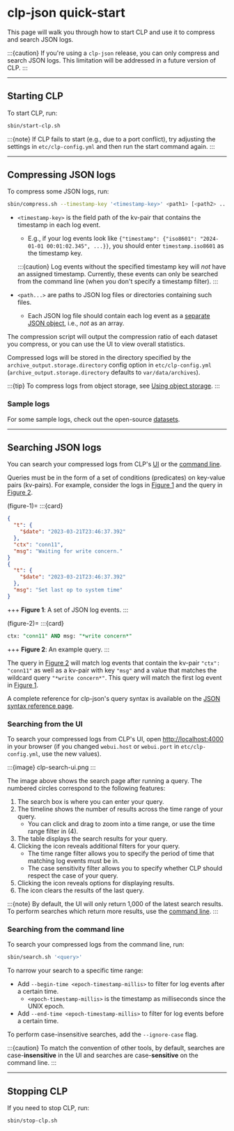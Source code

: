 # clp-json quick-start

This page will walk you through how to start CLP and use it to compress and search JSON logs.

:::{caution}
If you're using a `clp-json` release, you can only compress and search JSON logs. This limitation
will be addressed in a future version of CLP.
:::

---

## Starting CLP

To start CLP, run:

```bash
sbin/start-clp.sh
```

:::{note}
If CLP fails to start (e.g., due to a port conflict), try adjusting the settings in
`etc/clp-config.yml` and then run the start command again.
:::

---

## Compressing JSON logs

To compress some JSON logs, run:

```bash
sbin/compress.sh --timestamp-key '<timestamp-key>' <path1> [<path2> ...]
```

* `<timestamp-key>` is the field path of the kv-pair that contains the timestamp in each log event.
  * E.g., if your log events look like
    `{"timestamp": {"iso8601": "2024-01-01 00:01:02.345", ...}}`, you should enter
    `timestamp.iso8601` as the timestamp key.

  :::{caution}
  Log events without the specified timestamp key will *not* have an assigned timestamp. Currently,
  these events can only be searched from the command line (when you don't specify a timestamp
  filter).
  :::

* `<path...>` are paths to JSON log files or directories containing such files.
  * Each JSON log file should contain each log event as a 
    [separate JSON object](./index.md#clp-json), i.e., *not* as an array.

The compression script will output the compression ratio of each dataset you compress, or you can
use the UI to view overall statistics.

Compressed logs will be stored in the directory specified by the `archive_output.storage.directory`
config option in `etc/clp-config.yml` (`archive_output.storage.directory` defaults to
`var/data/archives`).

:::{tip}
To compress logs from object storage, see
[Using object storage](../guides-using-object-storage/index).
:::

### Sample logs

For some sample logs, check out the open-source [datasets](../resources-datasets).

---

## Searching JSON logs

You can search your compressed logs from CLP's [UI](#searching-from-the-ui) or the
[command line](#searching-from-the-command-line).

Queries must be in the form of a set of conditions (predicates) on key-value pairs (kv-pairs). For
example, consider the logs in [Figure 1](#figure-1) and the query in [Figure 2](#figure-2).

(figure-1)=
:::{card}

```json lines
{
  "t": {
    "$date": "2023-03-21T23:46:37.392"
  },
  "ctx": "conn11",
  "msg": "Waiting for write concern."
}
{
  "t": {
    "$date": "2023-03-21T23:46:37.392"
  },
  "msg": "Set last op to system time"
}
```

+++
**Figure 1**: A set of JSON log events.
:::

(figure-2)=
:::{card}

```sql
ctx: "conn11" AND msg: "*write concern*"
```

+++
**Figure 2**: An example query.
:::

The query in [Figure 2](#figure-2) will match log events that contain the kv-pair `"ctx": "conn11"`
as well as a kv-pair with key `"msg"` and a value that matches the wildcard query
`"*write concern*"`. This query will match the first log event in [Figure 1](#figure-1).

A complete reference for clp-json's query syntax is available on the
[JSON syntax reference page](../reference-json-search-syntax).

### Searching from the UI

To search your compressed logs from CLP's UI, open [http://localhost:4000](http://localhost:4000) in
your browser (if you changed `webui.host` or `webui.port` in `etc/clp-config.yml`, use the new
values).

:::{image} clp-search-ui.png
:::

The image above shows the search page after running a query. The numbered circles correspond to
the following features:

1. The search box is where you can enter your query.
2. The timeline shows the number of results across the time range of your query.
   * You can click and drag to zoom into a time range, or use the time range filter in (4).
3. The table displays the search results for your query.
4. Clicking the <i class="fa fa-bars"></i> icon reveals additional filters for your query.
   * The time range filter allows you to specify the period of time that matching log events must be
     in.
   * The case sensitivity filter allows you to specify whether CLP should respect the case of your
     query.
5. Clicking the <i class="fa fa-cog"></i> icon reveals options for displaying results.
6. The <i class="fa fa-trash"></i> icon clears the results of the last query.

:::{note}
By default, the UI will only return 1,000 of the latest search results. To perform searches which
return more results, use the [command line](#searching-from-the-command-line).
:::

### Searching from the command line

To search your compressed logs from the command line, run:

```bash
sbin/search.sh '<query>'
```

To narrow your search to a specific time range:

* Add `--begin-time <epoch-timestamp-millis>` to filter for log events after a certain time.
  * `<epoch-timestamp-millis>` is the timestamp as milliseconds since the UNIX epoch.
* Add `--end-time <epoch-timestamp-millis>` to filter for log events before a certain time.

To perform case-insensitive searches, add the `--ignore-case` flag.

:::{caution}
To match the convention of other tools, by default, searches are case-**insensitive** in the UI and
searches are case-**sensitive** on the command line.
:::

---

## Stopping CLP

If you need to stop CLP, run:

```bash
sbin/stop-clp.sh
```
